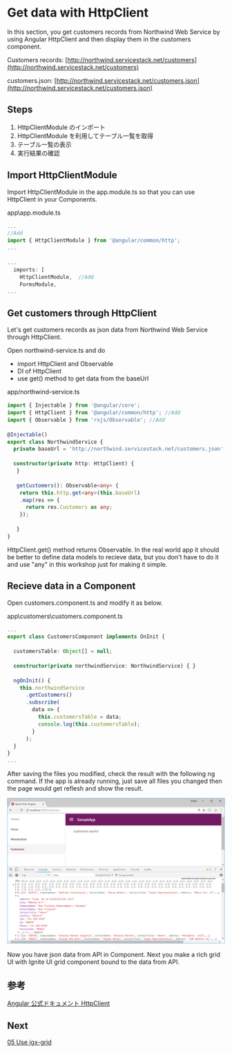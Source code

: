 # Get data with HttpClient

In this section, you get customers records from Northwind Web Service by using Angular HttpClient and then display them in the customers component.

Customers records:
[http://northwind.servicestack.net/customers](http://northwind.servicestack.net/customers)

customers.json:
[http://northwind.servicestack.net/customers.json](http://northwind.servicestack.net/customers.json)

## Steps
1. HttpClientModule のインポート
2. HttpClientModule を利用してテーブル一覧を取得
3. テーブル一覧の表示
4. 実行結果の確認


## Import HttpClientModule

Import HttpClientModule in the app.module.ts so that you can use HttpClient in your Components.

app\app.module.ts

```ts
...
//Add
import { HttpClientModule } from '@angular/common/http';
...

...
  imports: [
    HttpClientModule,  //Add
    FormsModule,
...
```

## Get customers through HttpClient

Let's get customers records as json data from Northwind Web Service through HttpClient.

Open northwind-service.ts and do
 - import HttpClient and Observable
 - DI of HttpClient
 - use get() method to get data from the baseUrl

app/northwind-service.ts

```ts
import { Injectable } from '@angular/core';
import { HttpClient } from '@angular/common/http'; //Add
import { Observable } from 'rxjs/Observable'; //Add

@Injectable()
export class NorthwindService {
  private baseUrl = 'http://northwind.servicestack.net/customers.json'; // API End Point

  constructor(private http: HttpClient) {
   }

   getCustomers(): Observable<any> {
    return this.http.get<any>(this.baseUrl)
    .map(res => {
      return res.Customers as any;
    });
     
   }
}
```

HttpClient.get() method returns Observable<T>. In the real world app it should be better to define data models to recieve data, but you don't have to do it and use "any" in this workshop just for making it simple.

## Recieve data in a Component
Open customers.component.ts and modify it as below.

app\customers\customers.component.ts

```ts
...
export class CustomersComponent implements OnInit {

  customersTable: Object[] = null;

  constructor(private northwindService: NorthwindService) { }

  ngOnInit() {
    this.northwindService
      .getCustomers()
      .subscribe(
        data => {
          this.customersTable = data;
          console.log(this.customersTable);
        }
      );
  }
}
...
```

After saving the files you modified, check the result with the following ng command. If the app is already running, just save all files you changed then the page would get reflesh and show the result.

![](assets/04-01.png)

Now you have json data from API in Component. Next you make a rich grid UI with Ignite UI grid component bound to the data from API.

## 参考

[Angular 公式ドキュメント HttpClient](https://angular.io/guide/http) 

## Next

[05 Use igx-grid](05-Use-igx-grid.md)